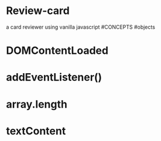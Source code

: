# Review-card
a card reviewer using vanilla javascript
#CONCEPTS 
#objects
# DOMContentLoaded
# addEventListener()
# array.length
# textContent
